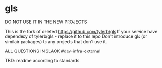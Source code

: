 # gls
DO NOT USE IT IN THE NEW PROJECTS

This is the fork of deleted https://github.com/tylerb/gls
If your service have dependecy of tylerb/gls - replace it to this repo
Don't introduce gls (or similair packages) to any projects that don't use it.

ALL QUESTIONS IN SLACK #dev-infra-external


TBD: readme according to standards
